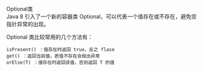 Optional类  
Java 8 引入了一个新的容器类 Optional，可以代表一个值存在或不存在，避免空指针异常的出现。  

Optional 类比较常用的几个方法有：
```
isPresent() ：值存在时返回 true，反之 flase
get() ：返回当前值，若值不存在会抛出异常
orElse(T) ：值存在时返回该值，否则返回 T 的值
```